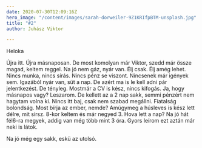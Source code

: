 ```yaml
---
date: 2020-07-30T12:09:16Z
hero_image: "/content/images/sarah-dorweiler-9Z1KRIfpBTM-unsplash.jpg"
title: "#2"
author: Juhász Viktor

---
```

Heloka

Újra itt. Újra másnaposan. De most komolyan már Viktor, szedd már össze magad, keltem reggel. Na jó nem gáz, nyár van. Élj csak. Élj amég lehet. Nincs munka, nincs sírás. Nincs pénz se viszont. Nincsenek már igények sem. Igazából nyár van, süt a nap. De azért ma is le kell adni pár jelentkezést. De tényleg. Mostmár a CV is kész, nincs kifogás. Ja, hogy másnapos vagy? Leszarom. De kellett az a 2 nap sakk, semmi pénzért nem hagytam volna ki. Nincs itt baj, csak nem szabad megállni. Fiatalság bolondság. Most bírja az ember, nemde? Amúgymeg a húsleves is kész lett délre, mit sírsz. 8-kor keltem és már negyed 3. Hova lett a nap? Na jó hát fél6-ra megyek, addig van               még több mint 3 óra. Gyors leírom ezt aztán már neki is látok.

Na jó még egy sakk, eskü az utolsó.            